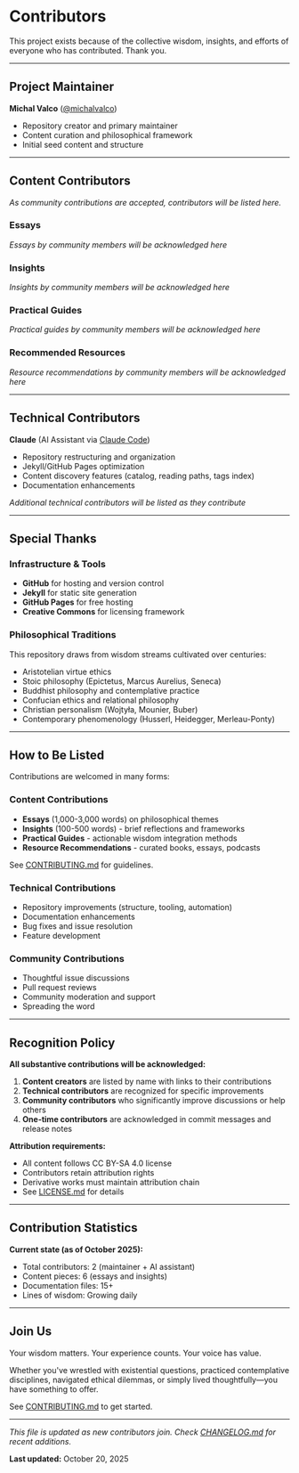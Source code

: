 # Contributors

This project exists because of the collective wisdom, insights, and efforts of everyone who has contributed. Thank you.

---

## Project Maintainer

**Michal Valco** ([@michalvalco](https://github.com/michalvalco))
- Repository creator and primary maintainer
- Content curation and philosophical framework
- Initial seed content and structure

---

## Content Contributors

*As community contributions are accepted, contributors will be listed here.*

### Essays
*Essays by community members will be acknowledged here*

### Insights
*Insights by community members will be acknowledged here*

### Practical Guides
*Practical guides by community members will be acknowledged here*

### Recommended Resources
*Resource recommendations by community members will be acknowledged here*

---

## Technical Contributors

**Claude** (AI Assistant via [Claude Code](https://claude.com/claude-code))
- Repository restructuring and organization
- Jekyll/GitHub Pages optimization
- Content discovery features (catalog, reading paths, tags index)
- Documentation enhancements

*Additional technical contributors will be listed as they contribute*

---

## Special Thanks

### Infrastructure & Tools
- **GitHub** for hosting and version control
- **Jekyll** for static site generation
- **GitHub Pages** for free hosting
- **Creative Commons** for licensing framework

### Philosophical Traditions
This repository draws from wisdom streams cultivated over centuries:
- Aristotelian virtue ethics
- Stoic philosophy (Epictetus, Marcus Aurelius, Seneca)
- Buddhist philosophy and contemplative practice
- Confucian ethics and relational philosophy
- Christian personalism (Wojtyła, Mounier, Buber)
- Contemporary phenomenology (Husserl, Heidegger, Merleau-Ponty)

---

## How to Be Listed

Contributions are welcomed in many forms:

### Content Contributions
- **Essays** (1,000-3,000 words) on philosophical themes
- **Insights** (100-500 words) - brief reflections and frameworks
- **Practical Guides** - actionable wisdom integration methods
- **Resource Recommendations** - curated books, essays, podcasts

See [CONTRIBUTING.md](CONTRIBUTING.md) for guidelines.

### Technical Contributions
- Repository improvements (structure, tooling, automation)
- Documentation enhancements
- Bug fixes and issue resolution
- Feature development

### Community Contributions
- Thoughtful issue discussions
- Pull request reviews
- Community moderation and support
- Spreading the word

---

## Recognition Policy

**All substantive contributions will be acknowledged:**

1. **Content creators** are listed by name with links to their contributions
2. **Technical contributors** are recognized for specific improvements
3. **Community contributors** who significantly improve discussions or help others
4. **One-time contributors** are acknowledged in commit messages and release notes

**Attribution requirements:**
- All content follows CC BY-SA 4.0 license
- Contributors retain attribution rights
- Derivative works must maintain attribution chain
- See [LICENSE.md](LICENSE.md) for details

---

## Contribution Statistics

**Current state (as of October 2025):**
- Total contributors: 2 (maintainer + AI assistant)
- Content pieces: 6 (essays and insights)
- Documentation files: 15+
- Lines of wisdom: Growing daily

---

## Join Us

Your wisdom matters. Your experience counts. Your voice has value.

Whether you've wrestled with existential questions, practiced contemplative disciplines, navigated ethical dilemmas, or simply lived thoughtfully—you have something to offer.

See [CONTRIBUTING.md](CONTRIBUTING.md) to get started.

---

*This file is updated as new contributors join. Check [CHANGELOG.md](CHANGELOG.md) for recent additions.*

**Last updated:** October 20, 2025
